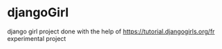 # djangoGirl
django girl project
done with the help of https://tutorial.djangogirls.org/fr
experimental project
